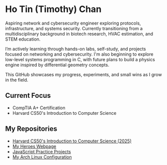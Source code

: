 # Ho Tin (Timothy) Chan
Aspiring network and cybersecurity engineer exploring protocols, infrastructure, and systems security. Currently transitioning from a multidisciplinary background in biotech research, HVAC estimation, and STEM education.

I’m actively learning through hands-on labs, self-study, and projects focused on networking and cybersecurity. I'm also beginning to explore low-level systems programming in C, with future plans to build a physics engine inspired by differential geometry concepts.

This GitHub showcases my progress, experiments, and small wins as I grow in the field.
## Current Focus
- CompTIA A+ Certification
- Harvard CS50's Introduction to Computer Science
## My Repositories
- [Harvard CS50's Introduction to Computer Science (2025)](https://github.com/faitinchan/CS50x)
- [My Heroes Webpage](https://github.com/faitinchan/My_Heroes)
- [JavaScript Practice Projects](https://github.com/faitinchan/JavaScript_Practice)
- [My Arch Linux Configuration](https://github.com/faitinchan/My_Arch_Linux_Configuration)

<!--
**faitinchan/faitinchan** is a ✨ _special_ ✨ repository because its `README.md` (this file) appears on your GitHub profile.

Here are some ideas to get you started:

- 🔭 I’m currently working on ...
- 🌱 I’m currently learning ...
- 👯 I’m looking to collaborate on ...
- 🤔 I’m looking for help with ...
- 💬 Ask me about ...
- 📫 How to reach me: ...
- 😄 Pronouns: ...
- ⚡ Fun fact: ...
-->
